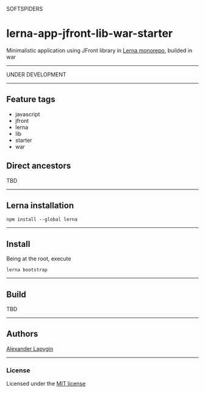 SOFTSPIDERS

# lerna-app-jfront-lib-war-starter

Minimalistic application using JFront library in [Lerna monorepo](https://lerna.js.org/), builded in war

---

UNDER DEVELOPMENT

---

## Feature tags
- javascript
- jfront
- lerna
- lib
- starter
- war

## Direct ancestors
TBD

---


## Lerna installation

```
npm install --global lerna
```
---

## Install

Being at the root, execute

```
lerna bootstrap
```

---

## Build

TBD

---


## Authors

[Alexander Lapygin](https://github.com/AlexanderLapygin)

---

### License

Licensed under the [MIT license](./LICENSE)
